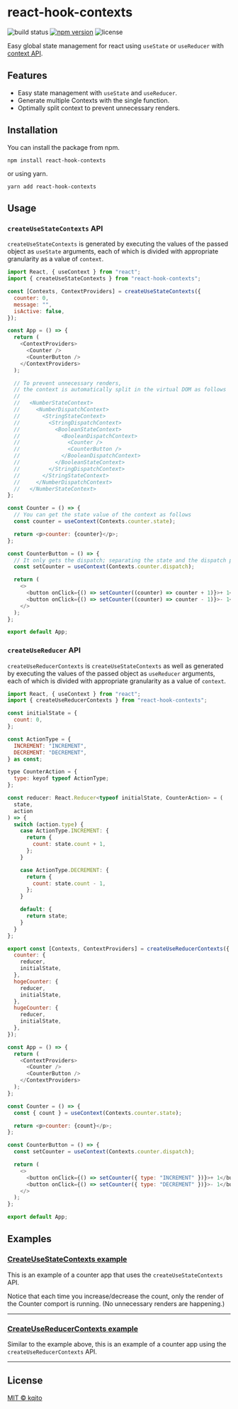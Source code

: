 # react-hook-contexts

![build status](https://github.com/kqito/react-hook-contexts/workflows/Node.js%20CI/badge.svg)
[![npm version](https://badge.fury.io/js/react-hook-contexts.svg)](https://badge.fury.io/js/react-hook-contexts)
![license](https://img.shields.io/github/license/kqito/react-hook-contexts)

Easy global state management for react using `useState` or `useReducer` with [context API](https://reactjs.org/docs/context.html).

## Features
- Easy state management with `useState` and `useReducer`.
- Generate multiple Contexts with the single function.
- Optimally split context to prevent unnecessary renders.


## Installation
You can install the package from npm.
```
npm install react-hook-contexts
```

or using yarn.
```
yarn add react-hook-contexts
```


## Usage
### `createUseStateContexts` API
  `createUseStateContexts` is generated by executing the values of the passed object as `useState` arguments, each of which is divided with appropriate granularity as a value of `context`.

```javascript
import React, { useContext } from "react";
import { createUseStateContexts } from "react-hook-contexts";

const [Contexts, ContextProviders] = createUseStateContexts({
  counter: 0,
  message: "",
  isActive: false,
});

const App = () => {
  return (
    <ContextProviders>
      <Counter />
      <CounterButton />
    </ContextProviders>
  );

  // To prevent unnecessary renders,
  // the context is automatically split in the virtual DOM as follows
  //
  //   <NumberStateContext>
  //     <NumberDispatchContext>
  //       <StringStateContext>
  //         <StringDispatchContext>
  //           <BooleanStateContext>
  //             <BooleanDispatchContext>
  //               <Counter />
  //               <CounterButton />
  //             </BooleanDispatchContext>
  //           </BooleanStateContext>
  //         </StringDispatchContext>
  //       </StringStateContext>
  //     </NumberDispatchContext>
  //   </NumberStateContext>
};

const Counter = () => {
  // You can get the state value of the context as follows
  const counter = useContext(Contexts.counter.state);

  return <p>counter: {counter}</p>;
};

const CounterButton = () => {
  // It only gets the dispatch; separating the state and the dispatch prevents extra renders.
  const setCounter = useContext(Contexts.counter.dispatch);

  return (
    <>
      <button onClick={() => setCounter((counter) => counter + 1)}>+ 1</button>
      <button onClick={() => setCounter((counter) => counter - 1)}>- 1</button>
    </>
  );
};

export default App;
```

### `createUseReducer` API
`createUseReducerContexts` is `createUseStateContexts` as well as generated by executing the values of the passed object as `useReducer` arguments, each of which is divided with appropriate granularity as a value of `context`.

```javascript
import React, { useContext } from "react";
import { createUseReducerContexts } from "react-hook-contexts";

const initialState = {
  count: 0,
};

const ActionType = {
  INCREMENT: "INCREMENT",
  DECREMENT: "DECREMENT",
} as const;

type CounterAction = {
  type: keyof typeof ActionType;
};

const reducer: React.Reducer<typeof initialState, CounterAction> = (
  state,
  action
) => {
  switch (action.type) {
    case ActionType.INCREMENT: {
      return {
        count: state.count + 1,
      };
    }

    case ActionType.DECREMENT: {
      return {
        count: state.count - 1,
      };
    }

    default: {
      return state;
    }
  }
};

export const [Contexts, ContextProviders] = createUseReducerContexts({
  counter: {
    reducer,
    initialState,
  },
  hogeCounter: {
    reducer,
    initialState,
  },
  hugeCounter: {
    reducer,
    initialState,
  },
});

const App = () => {
  return (
    <ContextProviders>
      <Counter />
      <CounterButton />
    </ContextProviders>
  );
};

const Counter = () => {
  const { count } = useContext(Contexts.counter.state);

  return <p>counter: {count}</p>;
};

const CounterButton = () => {
  const setCounter = useContext(Contexts.counter.dispatch);

  return (
    <>
      <button onClick={() => setCounter({ type: "INCREMENT" })}>+ 1</button>
      <button onClick={() => setCounter({ type: "DECREMENT" })}>- 1</button>
    </>
  );
};

export default App;
```

## Examples
### [CreateUseStateContexts example](https://codesandbox.io/s/react-hook-contexts-examplecreateusestatecontexts-p5ug4 "CodeSandBox")
This is an example of a counter app that uses the `createUseStateContexts` API.

Notice that each time you increase/decrease the count, only the render of the Counter comport is running. (No unnecessary renders are happening.)


------------
### [CreateUseReducerContexts example](https://codesandbox.io/s/react-hook-contexts-examplecreateusereducercontexts-xfdxc?file=/src/App.tsx "CodeSandBox")
Similar to the example above, this is an example of a counter app using the `createUseReducerContexts` API.


------------

## License
[MIT © kqito](./LICENSE)
